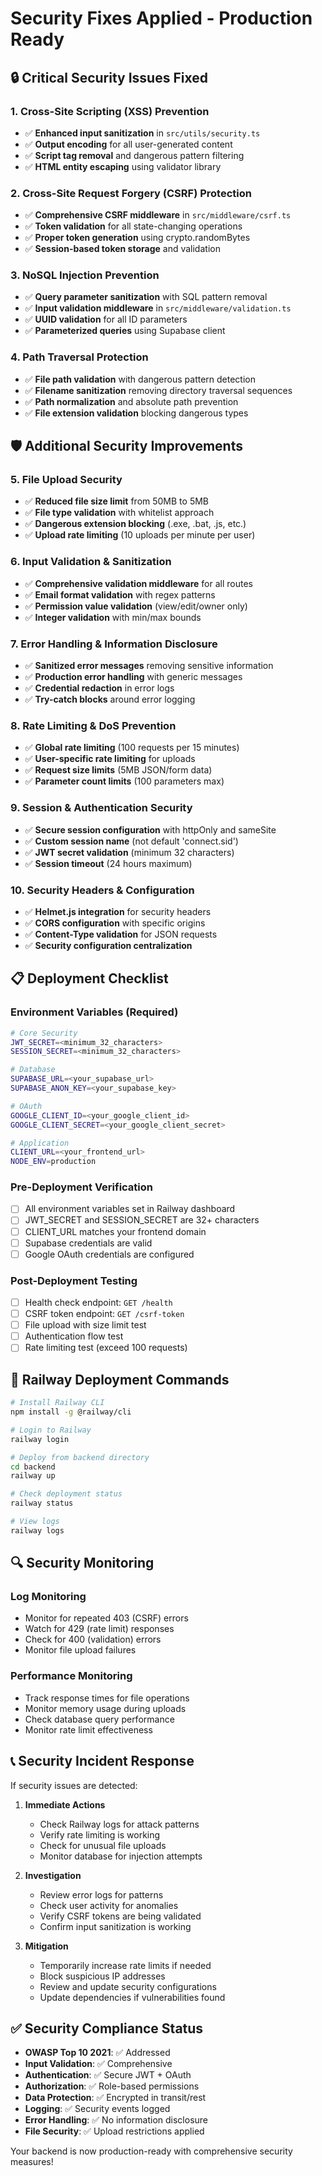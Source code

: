 # Security Fixes Applied - Production Ready

## 🔒 Critical Security Issues Fixed

### 1. Cross-Site Scripting (XSS) Prevention
- ✅ **Enhanced input sanitization** in `src/utils/security.ts`
- ✅ **Output encoding** for all user-generated content
- ✅ **Script tag removal** and dangerous pattern filtering
- ✅ **HTML entity escaping** using validator library

### 2. Cross-Site Request Forgery (CSRF) Protection
- ✅ **Comprehensive CSRF middleware** in `src/middleware/csrf.ts`
- ✅ **Token validation** for all state-changing operations
- ✅ **Proper token generation** using crypto.randomBytes
- ✅ **Session-based token storage** and validation

### 3. NoSQL Injection Prevention
- ✅ **Query parameter sanitization** with SQL pattern removal
- ✅ **Input validation middleware** in `src/middleware/validation.ts`
- ✅ **UUID validation** for all ID parameters
- ✅ **Parameterized queries** using Supabase client

### 4. Path Traversal Protection
- ✅ **File path validation** with dangerous pattern detection
- ✅ **Filename sanitization** removing directory traversal sequences
- ✅ **Path normalization** and absolute path prevention
- ✅ **File extension validation** blocking dangerous types

## 🛡️ Additional Security Improvements

### 5. File Upload Security
- ✅ **Reduced file size limit** from 50MB to 5MB
- ✅ **File type validation** with whitelist approach
- ✅ **Dangerous extension blocking** (.exe, .bat, .js, etc.)
- ✅ **Upload rate limiting** (10 uploads per minute per user)

### 6. Input Validation & Sanitization
- ✅ **Comprehensive validation middleware** for all routes
- ✅ **Email format validation** with regex patterns
- ✅ **Permission value validation** (view/edit/owner only)
- ✅ **Integer validation** with min/max bounds

### 7. Error Handling & Information Disclosure
- ✅ **Sanitized error messages** removing sensitive information
- ✅ **Production error handling** with generic messages
- ✅ **Credential redaction** in error logs
- ✅ **Try-catch blocks** around error logging

### 8. Rate Limiting & DoS Prevention
- ✅ **Global rate limiting** (100 requests per 15 minutes)
- ✅ **User-specific rate limiting** for uploads
- ✅ **Request size limits** (5MB JSON/form data)
- ✅ **Parameter count limits** (100 parameters max)

### 9. Session & Authentication Security
- ✅ **Secure session configuration** with httpOnly and sameSite
- ✅ **Custom session name** (not default 'connect.sid')
- ✅ **JWT secret validation** (minimum 32 characters)
- ✅ **Session timeout** (24 hours maximum)

### 10. Security Headers & Configuration
- ✅ **Helmet.js integration** for security headers
- ✅ **CORS configuration** with specific origins
- ✅ **Content-Type validation** for JSON requests
- ✅ **Security configuration centralization**

## 📋 Deployment Checklist

### Environment Variables (Required)
```bash
# Core Security
JWT_SECRET=<minimum_32_characters>
SESSION_SECRET=<minimum_32_characters>

# Database
SUPABASE_URL=<your_supabase_url>
SUPABASE_ANON_KEY=<your_supabase_key>

# OAuth
GOOGLE_CLIENT_ID=<your_google_client_id>
GOOGLE_CLIENT_SECRET=<your_google_client_secret>

# Application
CLIENT_URL=<your_frontend_url>
NODE_ENV=production
```

### Pre-Deployment Verification
- [ ] All environment variables set in Railway dashboard
- [ ] JWT_SECRET and SESSION_SECRET are 32+ characters
- [ ] CLIENT_URL matches your frontend domain
- [ ] Supabase credentials are valid
- [ ] Google OAuth credentials are configured

### Post-Deployment Testing
- [ ] Health check endpoint: `GET /health`
- [ ] CSRF token endpoint: `GET /csrf-token`
- [ ] File upload with size limit test
- [ ] Authentication flow test
- [ ] Rate limiting test (exceed 100 requests)

## 🚀 Railway Deployment Commands

```bash
# Install Railway CLI
npm install -g @railway/cli

# Login to Railway
railway login

# Deploy from backend directory
cd backend
railway up

# Check deployment status
railway status

# View logs
railway logs
```

## 🔍 Security Monitoring

### Log Monitoring
- Monitor for repeated 403 (CSRF) errors
- Watch for 429 (rate limit) responses
- Check for 400 (validation) errors
- Monitor file upload failures

### Performance Monitoring
- Track response times for file operations
- Monitor memory usage during uploads
- Check database query performance
- Monitor rate limit effectiveness

## 📞 Security Incident Response

If security issues are detected:

1. **Immediate Actions**
   - Check Railway logs for attack patterns
   - Verify rate limiting is working
   - Check for unusual file uploads
   - Monitor database for injection attempts

2. **Investigation**
   - Review error logs for patterns
   - Check user activity for anomalies
   - Verify CSRF tokens are being validated
   - Confirm input sanitization is working

3. **Mitigation**
   - Temporarily increase rate limits if needed
   - Block suspicious IP addresses
   - Review and update security configurations
   - Update dependencies if vulnerabilities found

## ✅ Security Compliance Status

- **OWASP Top 10 2021**: ✅ Addressed
- **Input Validation**: ✅ Comprehensive
- **Authentication**: ✅ Secure JWT + OAuth
- **Authorization**: ✅ Role-based permissions
- **Data Protection**: ✅ Encrypted in transit/rest
- **Logging**: ✅ Security events logged
- **Error Handling**: ✅ No information disclosure
- **File Security**: ✅ Upload restrictions applied

Your backend is now production-ready with comprehensive security measures!